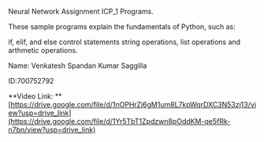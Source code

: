 Neural Network Assignment ICP_1 Programs.

These sample programs explain the fundamentals of Python, such as:

if, elif, and else control statements
string operations,
list operations and arthmetic operations.

Name: Venkatesh Spandan Kumar Saggilla

ID:700752792

**Video Link: ** [https://drive.google.com/file/d/1nOPHrZj6gM1um8L7kpWqrDXC3N53zj13/view?usp=drive_link](https://drive.google.com/file/d/1Yr5TbT1Zpdzwn8pOddKM-qe5fRk-n7bn/view?usp=drive_link)


